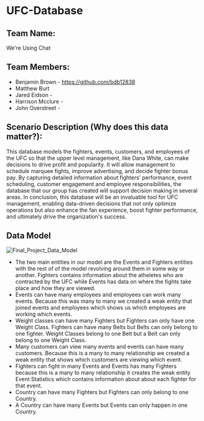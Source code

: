 # UFC-Database
## Team Name: 
  We're Using Chat
## Team Members:
* Benjamin Brown - https://github.com/bdb12838
* Matthew Burt 
* Jared Eidson - 
* Harrison Mcclure -
* John Overstreet - 
## Scenario Description (Why does this data matter?):
This database models the fighters, events, customers, and employees of the UFC so that the upper level management, like Dana White, can make decisions to drive profit and popularity. It will allow management to schedule marquee fights, improve advertising, and decide fighter bonus pay. By capturing detailed information about fighters’ performance, event scheduling, customer engagement and employee responsibilities, the database that our group has created will support decision making in several areas. In conclusion, this database will be an invaluable tool for UFC management, enabling data-driven decisions that not only optimize operations but also enhance the fan experience, boost fighter performance, and ultimately drive the organization's success.
## Data Model
![Final_Project_Data_Model](https://github.com/user-attachments/assets/58cd714d-ee79-43a2-b7b0-e2c4348b4851)
* The two main entities in our model are the Events and Fighters entities with the rest of of the model revolving around them in some way or another. Fighters contains information about the atheletes who are contracted by the UFC while Events has data on where the fights take place and how they are viewed. 
* Events can have many employees and employees can work many events.  Because this was many to many we created a weak entity that joined events and employees which shows us which employees are working which events.
* Weight classes can have many Fighters but Fighters can only have one Weight Class. Fighters can have many Belts but Belts can only belong to one fighter. Weight Classes belong to one Belt but a Belt can only belong to one Weight Class.
* Many customers can view  many events and events can have many customers.  Because this is a many to many relationship we created a weak entity that shows which customers are viewing which  event.  
* Fighters can fight in many Events and Events has many Fighters because this is a many to many relationship it creates the weak entity Event Statistics which contains information about about each fighter for that event. 
* Country can have many Fighters but Fighters can only belong to one Country.
* A Country can have many Events but Events can only happen in one Country.
